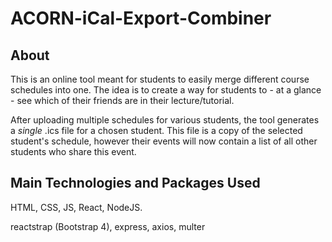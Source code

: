# ACORN-iCal-Export-Combiner
## About
This is an online tool meant for students to easily merge different course schedules into one. The idea is to create a way for students to - at a glance - see which of their friends are in their lecture/tutorial.

After uploading multiple schedules for various students, the tool generates a *single* .ics file for a chosen student.
This file is a copy of the selected student's schedule, however their events will now contain a list of all other students who share this event.

## Main Technologies and Packages Used
HTML, CSS, JS, React, NodeJS.

reactstrap (Bootstrap 4), express, axios, multer
